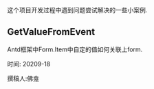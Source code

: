 这个项目开发过程中遇到问题尝试解决的一些小案例.

## GetValueFromEvent

Antd框架中Form.Item中自定的值如何关联上form.

时间: 20209-18 

撰稿人:佛龛